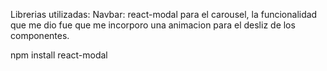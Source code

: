 Librerias utilizadas:
Navbar: react-modal para el carousel, la funcionalidad que me dio fue que me incorporo una animacion para el desliz
de los componentes.

npm install react-modal